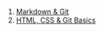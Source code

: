 1. [Markdown & Git](https://github.com/Ruslan0228/rsschool-cv.git)
2. [HTML, CSS & Git Basics](https://github.com/Ruslan0228/rsschool-cv.git) 